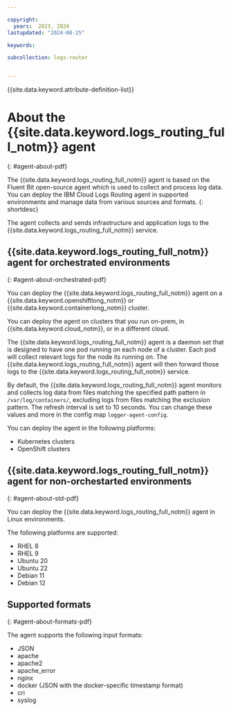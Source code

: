 ```yaml
---

copyright:
  years:  2023, 2024
lastupdated: "2024-08-25"

keywords:

subcollection: logs-router


---
```


{{site.data.keyword.attribute-definition-list}}


# About the {{site.data.keyword.logs_routing_full_notm}} agent
{: #agent-about-pdf}

The {{site.data.keyword.logs_routing_full_notm}} agent is based on the Fluent Bit open-source agent which is used to collect and process log data. You can deploy the IBM Cloud Logs Routing agent in supported environments and manage data from various sources and formats.
{: shortdesc}

The agent collects and sends infrastructure and application logs to the {{site.data.keyword.logs_routing_full_notm}} service.



## {{site.data.keyword.logs_routing_full_notm}} agent for orchestrated environments
{: #agent-about-orchestrated-pdf}

You can deploy the {{site.data.keyword.logs_routing_full_notm}} agent on a {{site.data.keyword.openshiftlong_notm}} or {{site.data.keyword.containerlong_notm}} cluster.

You can deploy the agent on clusters that you run on-prem, in {{site.data.keyword.cloud_notm}}, or in a different cloud.

The {{site.data.keyword.logs_routing_full_notm}} agent is a daemon set that is designed to have one pod running on each node of a cluster. Each pod will collect relevant logs for the node its running on. The {{site.data.keyword.logs_routing_full_notm}} agent will then forward those logs to the {{site.data.keyword.logs_routing_full_notm}} service.

By default, the {{site.data.keyword.logs_routing_full_notm}} agent monitors and collects log data from files matching the specified path pattern in `/var/log/containers/`, excluding logs from files matching the exclusion pattern. The refresh interval is set to 10 seconds. You can change these values and more in the config map `logger-agent-config`.

You can deploy the agent in the following platforms:
- Kubernetes clusters
- OpenShift clusters

## {{site.data.keyword.logs_routing_full_notm}} agent for non-orchestarted environments
{: #agent-about-std-pdf}

You can deploy the {{site.data.keyword.logs_routing_full_notm}} agent in Linux environments.

The following platforms are supported:

- RHEL 8
- RHEL 9
- Ubuntu 20
- Ubuntu 22
- Debian 11
- Debian 12

## Supported formats
{: #agent-about-formats-pdf}


The agent supports the following input formats:

* JSON
* apache
* apache2
* apache_error
* nginx
* docker (JSON with the docker-specific timestamp format)
* cri
* syslog
